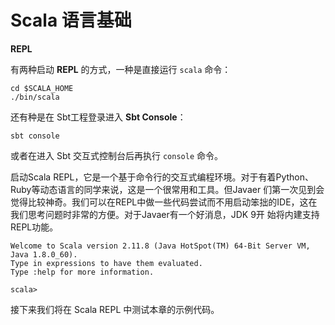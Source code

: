 # Scala 语言基础

**REPL**

有两种启动 **REPL** 的方式，一种是直接运行 `scala` 命令：

```
cd $SCALA_HOME
./bin/scala
```

还有种是在 Sbt工程登录进入 **Sbt Console**：

```
sbt console
```

或者在进入 Sbt 交互式控制台后再执行 `console` 命令。

启动Scala REPL，它是一个基于命令行的交互式编程环境。对于有着Python、Ruby等动态语言的同学来说，这是一个很常用和工具。但Javaer
们第一次见到会觉得比较神奇。我们可以在REPL中做一些代码尝试而不用启动笨拙的IDE，这在我们思考问题时非常的方便。对于Javaer有一个好消息，JDK 9开
始将内建支持REPL功能。

```
Welcome to Scala version 2.11.8 (Java HotSpot(TM) 64-Bit Server VM, Java 1.8.0_60).
Type in expressions to have them evaluated.
Type :help for more information.

scala>
```

接下来我们将在 Scala REPL 中测试本章的示例代码。
